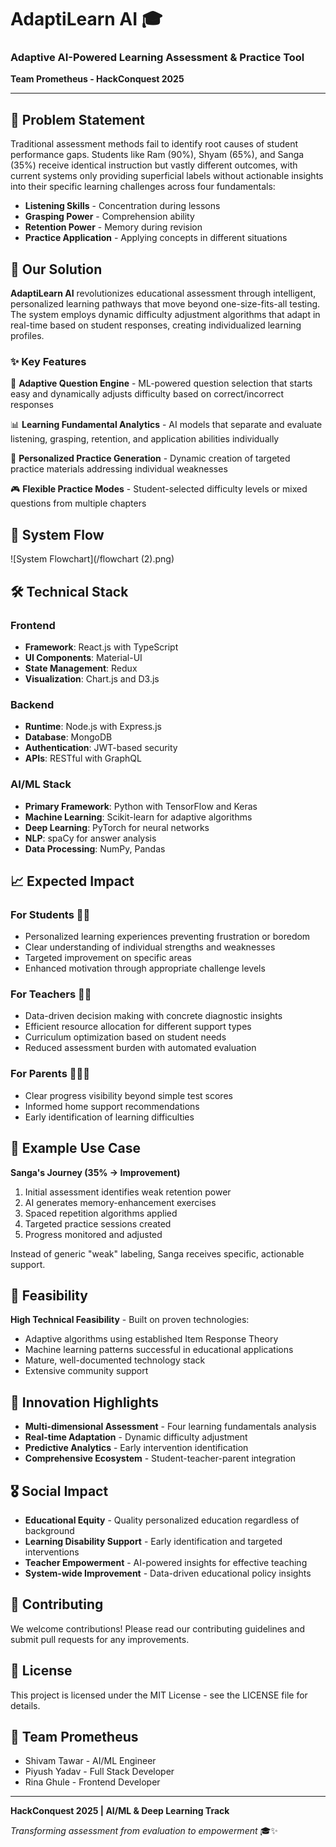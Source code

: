 # AdaptiLearn AI 🎓
### Adaptive AI-Powered Learning Assessment & Practice Tool

**Team Prometheus - HackConquest 2025**

---

## 🎯 Problem Statement

Traditional assessment methods fail to identify root causes of student performance gaps. Students like Ram (90%), Shyam (65%), and Sanga (35%) receive identical instruction but vastly different outcomes, with current systems only providing superficial labels without actionable insights into their specific learning challenges across four fundamentals:

- **Listening Skills** - Concentration during lessons
- **Grasping Power** - Comprehension ability  
- **Retention Power** - Memory during revision
- **Practice Application** - Applying concepts in different situations

## 🚀 Our Solution

**AdaptiLearn AI** revolutionizes educational assessment through intelligent, personalized learning pathways that move beyond one-size-fits-all testing. The system employs dynamic difficulty adjustment algorithms that adapt in real-time based on student responses, creating individualized learning profiles.

### ✨ Key Features

🧠 **Adaptive Question Engine** - ML-powered question selection that starts easy and dynamically adjusts difficulty based on correct/incorrect responses

📊 **Learning Fundamental Analytics** - AI models that separate and evaluate listening, grasping, retention, and application abilities individually

🎯 **Personalized Practice Generation** - Dynamic creation of targeted practice materials addressing individual weaknesses

🎮 **Flexible Practice Modes** - Student-selected difficulty levels or mixed questions from multiple chapters

## 🔄 System Flow

![System Flowchart](/flowchart (2).png)

## 🛠️ Technical Stack

### Frontend
- **Framework**: React.js with TypeScript
- **UI Components**: Material-UI
- **State Management**: Redux
- **Visualization**: Chart.js and D3.js

### Backend
- **Runtime**: Node.js with Express.js
- **Database**: MongoDB
- **Authentication**: JWT-based security
- **APIs**: RESTful with GraphQL

### AI/ML Stack
- **Primary Framework**: Python with TensorFlow and Keras
- **Machine Learning**: Scikit-learn for adaptive algorithms
- **Deep Learning**: PyTorch for neural networks
- **NLP**: spaCy for answer analysis
- **Data Processing**: NumPy, Pandas

## 📈 Expected Impact

### For Students 👨‍🎓
- Personalized learning experiences preventing frustration or boredom
- Clear understanding of individual strengths and weaknesses
- Targeted improvement on specific areas
- Enhanced motivation through appropriate challenge levels

### For Teachers 👩‍🏫
- Data-driven decision making with concrete diagnostic insights
- Efficient resource allocation for different support types
- Curriculum optimization based on student needs
- Reduced assessment burden with automated evaluation

### For Parents 👨‍👩‍👧
- Clear progress visibility beyond simple test scores
- Informed home support recommendations
- Early identification of learning difficulties

## 🎯 Example Use Case

**Sanga's Journey (35% → Improvement)**
1. Initial assessment identifies weak retention power
2. AI generates memory-enhancement exercises
3. Spaced repetition algorithms applied
4. Targeted practice sessions created
5. Progress monitored and adjusted

Instead of generic "weak" labeling, Sanga receives specific, actionable support.

## 🔧 Feasibility

**High Technical Feasibility** - Built on proven technologies:
- Adaptive algorithms using established Item Response Theory
- Machine learning patterns successful in educational applications  
- Mature, well-documented technology stack
- Extensive community support

## 🌟 Innovation Highlights

- **Multi-dimensional Assessment** - Four learning fundamentals analysis
- **Real-time Adaptation** - Dynamic difficulty adjustment
- **Predictive Analytics** - Early intervention identification
- **Comprehensive Ecosystem** - Student-teacher-parent integration

## 🎖️ Social Impact

- **Educational Equity** - Quality personalized education regardless of background
- **Learning Disability Support** - Early identification and targeted interventions
- **Teacher Empowerment** - AI-powered insights for effective teaching
- **System-wide Improvement** - Data-driven educational policy insights



## 🤝 Contributing

We welcome contributions! Please read our contributing guidelines and submit pull requests for any improvements.

## 📜 License

This project is licensed under the MIT License - see the LICENSE file for details.

## 👥 Team Prometheus

- Shivam Tawar - AI/ML Engineer  
- Piyush Yadav - Full Stack Developer
- Rina Ghule - Frontend Developer


---

**HackConquest 2025 | AI/ML & Deep Learning Track**

*Transforming assessment from evaluation to empowerment* 🎓✨
